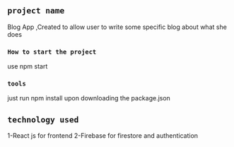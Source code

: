 ## `project name `
Blog App ,Created to allow user to write some specific blog about what she does

### `How to start the project`
use npm start


### `tools `

just run npm install upon downloading the package.json 

## `technology used`

1-React js for frontend
2-Firebase for firestore and authentication




